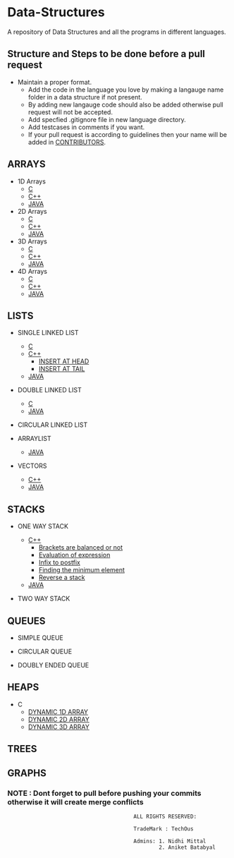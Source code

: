 # Data-Structures

A repository of Data Structures and all the programs in different languages.

## Structure and Steps to be done before a pull request

* Maintain a proper format.
  * Add the code in the language you love by making a langauge name folder in a data structure if not present.
  * By adding new langauge code should also be added otherwise pull request will not be accepted.
  * Add specfied .gitignore file in new language directory.
  * Add testcases in comments if you want.
  * If your pull request is according to guidelines then your name will be added in [CONTRIBUTORS](CONTRIBUTORS.md).

## ARRAYS

* 1D Arrays
  * [C](ARRAYS/C/1DArrays.c)
  * [C++](ARRAYS/C++/1darrays.cpp)
  * [JAVA](ARRAYS/JAVA/oneDarray.java)
* 2D Arrays
  * [C](ARRAYS/C/2DArrays.c)
  * [C++](ARRAYS/C++/2darrays.cpp)
  * [JAVA](ARRAYS/JAVA/twoDarray.java)
* 3D Arrays
  * [C](ARRAYS/C/3DArrays.c)
  * [C++](ARRAYS/C++/3darrays.cpp)
  * [JAVA](ARRAYS/JAVA/threeDarray.java)
* 4D Arrays
  * [C](ARRAYS/C/4DArrays.c)
  * [C++](ARRAYS/C++/4darrays.cpp)
  * [JAVA](ARRAYS/JAVA/fourDarray.java)

## LISTS

* SINGLE LINKED LIST
  * [C](LISTS/SINGLE/C/Main.c)
  * [C++](LISTS/SINGLE/Cpp/Main.cpp)
    * [INSERT AT HEAD](LISTS/SINGLE/Cpp/Insert_at_Head.cpp)
    * [INSERT AT TAIL](LISTS/SINGLE/Cpp/Insert_at_Tail.cpp)
  * [JAVA](LISTS/SINGLE/JAVA/Main.java)

* DOUBLE LINKED LIST
  * [C](LISTS/DOUBLE/C/Main.c)
  * [JAVA](LISTS/DOUBLE/JAVA/Main.java)

* CIRCULAR LINKED LIST

* ARRAYLIST
  * [JAVA](LISTS/ARRAYLIST/JAVA/arrayList.java)

* VECTORS
  * [C++](LISTS/VECTORS/C++/Main.cpp)
  * [JAVA](LISTS/VECTORS/JAVA/vectors.java)

## STACKS

* ONE WAY STACK
  * [C++](STACKS/ONE-WAY-STACK/Cpp/basicPushPop.cpp)
    * [Brackets are balanced or not](STACKS/ONE-WAY-STACK/Cpp/balancedParanthesis.cpp)
    * [Evaluation of expression](STACKS/ONE-WAY-STACK/Cpp/evaluationofExpressions.cpp)
    * [Infix to postfix](STACKS/ONE-WAY-STACK/Cpp/infixTopostfix.cpp)
    * [Finding the minimum element](STACKS/ONE-WAY-STACK/Cpp/minimum_element_using_stack.cpp)
    * [Reverse a stack](STACKS/ONE-WAY-STACK/Cpp/reverseStack.cpp)
  * [JAVA](STACKS/ONE-WAY-STACK/JAVA/ArrayStack.java)

* TWO WAY STACK

## QUEUES

* SIMPLE QUEUE

* CIRCULAR QUEUE

* DOUBLY ENDED QUEUE

## HEAPS

* C
  * [DYNAMIC 1D ARRAY](HEAPS/C/dynamicarray.c)
  * [DYNAMIC 2D ARRAY](HEAPS/C/dynamic2d.c)
  * [DYNAMIC 3D ARRAY](HEAPS/C/dynamic3d.c)

## TREES

## GRAPHS

### NOTE : Dont forget to pull before pushing your commits otherwise it will create merge conflicts

                                            ALL RIGHTS RESERVED:

                                            TradeMark : TechOus

                                            Admins: 1. Nidhi Mittal
                                                    2. Aniket Batabyal
